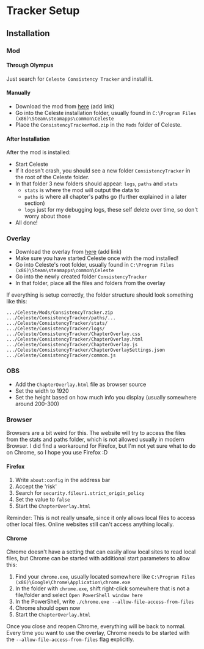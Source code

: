 # Tracker Setup

## Installation

### Mod

#### Through Olympus

Just search for `Celeste Consistency Tracker` and install it.

#### Manually

- Download the mod from [here]() (add link)
- Go into the Celeste installation folder, usually found in `C:\Program Files (x86)\Steam\steamapps\common\Celeste`
- Place the `ConsistencyTrackerMod.zip` in the `Mods` folder of Celeste.

#### After Installation

After the mod is installed:

- Start Celeste
- If it doesn't crash, you should see a new folder `ConsistencyTracker` in the root of the Celeste folder.
- In that folder 3 new folders should appear: `logs`, `paths` and `stats`
  - `stats` is where the mod will output the data to
  - `paths` is where all chapter's paths go (further explained in a later section)
  - `logs` just for my debugging logs, these self delete over time, so don't worry about those
- All done!

### Overlay

- Download the overlay from [here]() (add link)
- Make sure you have started Celeste once with the mod installed!
- Go into Celeste's root folder, usually found in `C:\Program Files (x86)\Steam\steamapps\common\Celeste`
- Go into the newly created folder `ConsistencyTracker`
- In that folder, place all the files and folders from the overlay

If everything is setup correctly, the folder structure should look something like this:

```
.../Celeste/Mods/ConsistencyTracker.zip
.../Celeste/ConsistencyTracker/paths/...
.../Celeste/ConsistencyTracker/stats/
.../Celeste/ConsistencyTracker/logs/
.../Celeste/ConsistencyTracker/ChapterOverlay.css
.../Celeste/ConsistencyTracker/ChapterOverlay.html
.../Celeste/ConsistencyTracker/ChapterOverlay.js
.../Celeste/ConsistencyTracker/ChapterOverlaySettings.json
.../Celeste/ConsistencyTracker/common.js
```

### OBS

- Add the `ChapterOverlay.html` file as browser source
- Set the width to 1920
- Set the height based on how much info you display (usually somewhere around 200-300)

### Browser

Browsers are a bit weird for this. The website will try to access the files from the stats and paths folder, which is not allowed usually in modern Browser. I did find a workaround for Firefox, but I'm not yet sure what to do on Chrome, so I hope you use Firefox :D

#### Firefox

1. Write `about:config` in the address bar
2. Accept the 'risk'
3. Search for `security.fileuri.strict_origin_policy`
4. Set the value to `false`
5. Start the `ChapterOverlay.html`

Reminder: This is not really unsafe, since it only allows local files to access other local files. Online websites still can't access anything locally.

#### Chrome

Chrome doesn't have a setting that can easily allow local sites to read local files, but Chrome can be started with additional start parameters to allow this:

1. Find your `chrome.exe`, usually located somewhere like `C:\Program Files (x86)\Google\Chrome\Application\chrome.exe`
2. In the folder with `chrome.exe`, shift right-click somewhere that is not a file/folder and select `Open PowerShell window here`
3. In the PowerShell, write `./chrome.exe --allow-file-access-from-files`
4. Chrome should open now
5. Start the `ChapterOverlay.html`

Once you close and reopen Chrome, everything will be back to normal. Every time you want to use the overlay, Chrome needs to be started with the `--allow-file-access-from-files` flag explicitly.
